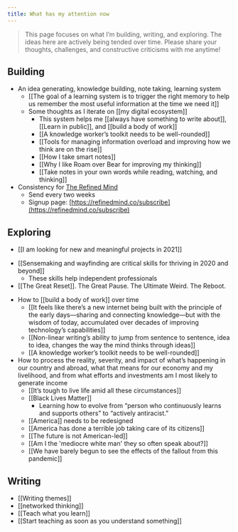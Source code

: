 ```yaml
---
title: What has my attention now
---
```

> This page focuses on what I’m building, writing, and exploring. The ideas here are actively being tended over time. Please share your thoughts, challenges, and constructive criticisms with me anytime!  

## Building
* An idea generating, knowledge building, note taking, learning system
	* [[The goal of a learning system is to trigger the right memory to help us remember the most useful information at the time we need it]]
	* Some thoughts as I iterate on [[my digital ecosystem]]
		* This system helps me [[always have something to write about]], [[Learn in public]], and [[build a body of work]]
		* [[A knowledge worker’s toolkit needs to be well-rounded]]
		* [[Tools for managing information overload and improving how we think are on the rise]]
		* [[How I take smart notes]]
		* [[Why I like Roam over Bear for improving my thinking]]
		* [[Take notes in your own words while reading, watching, and thinking]]
* Consistency for [The Refined Mind](https://refinedmind.co)
	* Send every two weeks
	* Signup page: [https://refinedmind.co/subscribe](https://refinedmind.co/subscribe)

## Exploring
- [[I am looking for new and meaningful projects in 2021]]
* [[Sensemaking and wayfinding are critical skills for thriving in 2020 and beyond]]
	* These skills help independent professionals
* [[The Great Reset]]. The Great Pause. The Ultimate Weird. The Reboot.
- How to [[build a body of work]] over time
	- [[It feels like there’s a new internet being built with the principle of the early days—sharing and connecting knowledge—but with the wisdom of today, accumulated over decades of improving technology’s capabilities]]
	- [[Non-linear writing’s ability to jump from sentence to sentence, idea to idea, changes the way the mind thinks through ideas]]
	- [[A knowledge worker’s toolkit needs to be well-rounded]]
- How to process the reality, severity, and impact of what’s happening in our country and abroad, what that means for our economy and my livelihood, and from what efforts and investments am I most likely to generate income
	- [[It’s tough to live life amid all these circumstances]]
	- [[Black Lives Matter]]
		- Learning how to evolve from “person who continuously learns and supports others” to “actively antiracist.”
	- [[America]] needs to be redesigned
	- [[America has done a terrible job taking care of its citizens]]
	- [[The future is not American-led]]
	- [[Am I the 'mediocre white man' they so often speak about?]]
	- [[We have barely begun to see the effects of the fallout from this pandemic]]

## Writing
- [[Writing themes]]
- [[networked thinking]]
- [[Teach what you learn]]
- [[Start teaching as soon as you understand something]]

